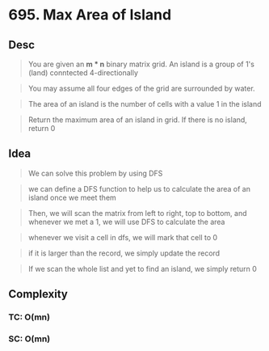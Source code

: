 # 695. Max Area of Island

## Desc

> You are given an **m * n** binary matrix grid. An island is a group of 1's (land) conntected 4-directionally

> You may assume all four edges of the grid are surrounded by water.

> The area of an island is the number of cells with a value 1 in the island

> Return the maximum area of an island in grid. If there is no island, return 0

## Idea

> We can solve this problem by using DFS

> we can define a DFS function to help us to calculate the area of an island once we meet them

> Then, we will scan the matrix from left to right, top to bottom, and whenever we met a 1, we will use DFS to calculate the area

> whenever we visit a cell in dfs, we will mark that cell to 0

> if it is larger than the record, we simply update the record

> If we scan the whole list and yet to find an island, we simply return 0

## Complexity

### TC: O(mn)

### SC: O(mn)